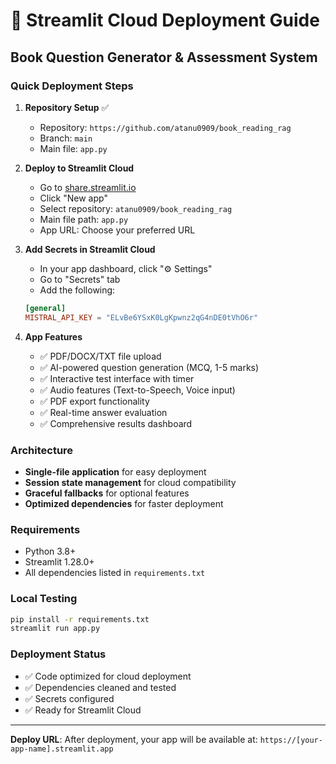 # 🚀 Streamlit Cloud Deployment Guide

## Book Question Generator & Assessment System

### Quick Deployment Steps

1. **Repository Setup** ✅
   - Repository: `https://github.com/atanu0909/book_reading_rag`
   - Branch: `main`
   - Main file: `app.py`

2. **Deploy to Streamlit Cloud**
   - Go to [share.streamlit.io](https://share.streamlit.io)
   - Click "New app"
   - Select repository: `atanu0909/book_reading_rag`
   - Main file path: `app.py`
   - App URL: Choose your preferred URL

3. **Add Secrets in Streamlit Cloud**
   - In your app dashboard, click "⚙️ Settings"
   - Go to "Secrets" tab
   - Add the following:
   ```toml
   [general]
   MISTRAL_API_KEY = "ELvBe6YSxK0LgKpwnz2qG4nDE0tVhO6r"
   ```

4. **App Features**
   - ✅ PDF/DOCX/TXT file upload
   - ✅ AI-powered question generation (MCQ, 1-5 marks)
   - ✅ Interactive test interface with timer
   - ✅ Audio features (Text-to-Speech, Voice input)
   - ✅ PDF export functionality
   - ✅ Real-time answer evaluation
   - ✅ Comprehensive results dashboard

### Architecture
- **Single-file application** for easy deployment
- **Session state management** for cloud compatibility
- **Graceful fallbacks** for optional features
- **Optimized dependencies** for faster deployment

### Requirements
- Python 3.8+
- Streamlit 1.28.0+
- All dependencies listed in `requirements.txt`

### Local Testing
```bash
pip install -r requirements.txt
streamlit run app.py
```

### Deployment Status
- ✅ Code optimized for cloud deployment
- ✅ Dependencies cleaned and tested
- ✅ Secrets configured
- ✅ Ready for Streamlit Cloud

---

**Deploy URL**: After deployment, your app will be available at:
`https://[your-app-name].streamlit.app`
